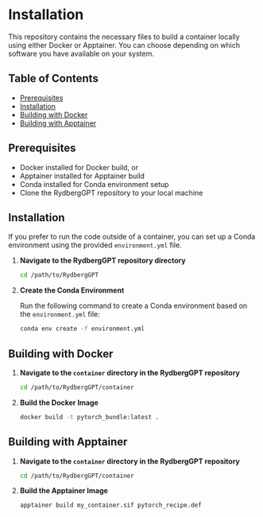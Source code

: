 # Installation

This repository contains the necessary files to build a container locally using either Docker or Apptainer. You can choose depending on which software you have available on your system.

## Table of Contents

- [Prerequisites](#prerequisites)
- [Installation](#installation)
- [Building with Docker](#building-with-docker)
- [Building with Apptainer](#building-with-apptainer)

## Prerequisites

- Docker installed for Docker build, or
- Apptainer installed for Apptainer build
- Conda installed for Conda environment setup
- Clone the RydbergGPT repository to your local machine

## Installation

If you prefer to run the code outside of a container, you can set up a Conda environment using the provided `environment.yml` file.

1. **Navigate to the RydbergGPT repository directory**

   ```bash
   cd /path/to/RydbergGPT
   ```

2. **Create the Conda Environment**

   Run the following command to create a Conda environment based on the `environment.yml` file:

   ```bash
   conda env create -f environment.yml
   ```

## Building with Docker

1. **Navigate to the `container` directory in the RydbergGPT repository**

   ```bash
   cd /path/to/RydbergGPT/container
   ```

2. **Build the Docker Image**

   ```bash
   docker build -t pytorch_bundle:latest .
   ```

## Building with Apptainer

1. **Navigate to the `container` directory in the RydbergGPT repository**

   ```bash
   cd /path/to/RydbergGPT/container
   ```

2. **Build the Apptainer Image**

   ```bash
   apptainer build my_container.sif pytorch_recipe.def
   ```

